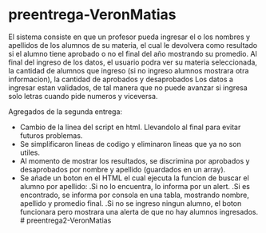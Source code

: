 # preentrega-VeronMatias
El sistema consiste en que un profesor pueda ingresar el o los nombres y apellidos de los alumnos de su materia, el cual le devolvera como resultado si el alumno tiene aprobado o no el final del año mostrando su promedio.
Al final del ingreso de los datos, el usuario podra ver su materia seleccionada, la cantidad de alumnos que ingreso (si no ingreso alumnos mostrara otra informacion), la cantidad de aprobados y desaprobados 
Los datos a ingresar estan validados, de tal manera que no puede avanzar si ingresa solo letras cuando pide numeros y viceversa.

Agregados de la segunda entrega:
- Cambio de la linea del script en html. Llevandolo al final para evitar futuros problemas.
- Se simplificaron lineas de codigo y eliminaron lineas que ya no son utiles. 
- Al momento de mostrar los resultados, se discrimina por aprobados y desaprobados por nombre y apellido (guardados en un array). 
- Se añade un boton en el HTML el cual ejecuta la funcion de buscar el alumno por apellido:
    .Si no lo encuentra, lo informa por un alert.
    .Si es encontrado, se informa por consola en una tabla, mostrando nombre, apellido y promedio final.
    .Si no se ingreso ningun alumno, el boton funcionara pero mostrara una alerta de que no hay alumnos ingresados. # preentrega2-VeronMatias
